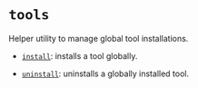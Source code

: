 # `tools`

Helper utility to manage global tool installations.

* [`install`](install.md): installs a tool globally.

* [`uninstall`](uninstall.md): uninstalls a globally installed tool.
